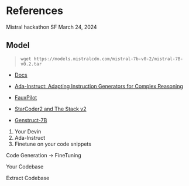 # References
Mistral hackathon SF March 24, 2024

## Model

> `wget https://models.mistralcdn.com/mistral-7b-v0-2/mistral-7B-v0.2.tar`

* [Docs](https://docs.google.com/document/d/1r_py6NKI6P2VVU4OMVtZ4b4bDfZAbOBQIBuP3_6Im3E/mobilebasic)

* [Ada-Instruct: Adapting Instruction Generators for Complex Reasoning](https://arxiv.org/abs/2310.04484)

* [FauxPilot](https://github.com/fauxpilot/fauxpilot)

* [StarCoder2 and The Stack v2](https://huggingface.co/blog/starcoder2)

* [Genstruct-7B](https://huggingface.co/NousResearch/Genstruct-7B)

1. Your Devin
2. Ada-Instruct
3. Finetune on your code snippets


Code Generation -> FineTuning

Your Codebase



Extract Codebase 

